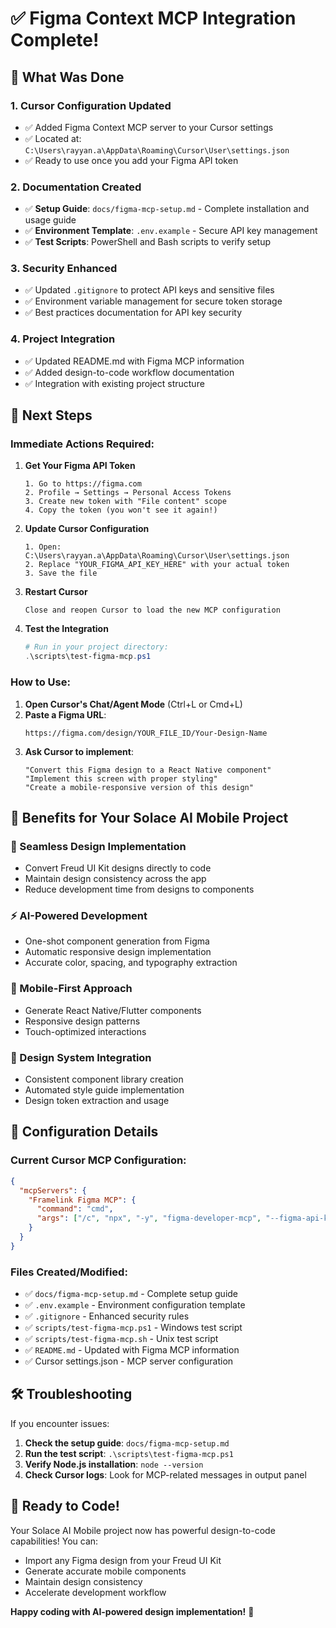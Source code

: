 # ✅ Figma Context MCP Integration Complete!

## 🎉 What Was Done

### 1. **Cursor Configuration Updated**
- ✅ Added Figma Context MCP server to your Cursor settings
- ✅ Located at: `C:\Users\rayyan.a\AppData\Roaming\Cursor\User\settings.json`
- ✅ Ready to use once you add your Figma API token

### 2. **Documentation Created**
- ✅ **Setup Guide**: `docs/figma-mcp-setup.md` - Complete installation and usage guide
- ✅ **Environment Template**: `.env.example` - Secure API key management
- ✅ **Test Scripts**: PowerShell and Bash scripts to verify setup

### 3. **Security Enhanced**
- ✅ Updated `.gitignore` to protect API keys and sensitive files
- ✅ Environment variable management for secure token storage
- ✅ Best practices documentation for API key security

### 4. **Project Integration**
- ✅ Updated README.md with Figma MCP information
- ✅ Added design-to-code workflow documentation
- ✅ Integration with existing project structure

## 🚀 Next Steps

### Immediate Actions Required:

1. **Get Your Figma API Token**
   ```
   1. Go to https://figma.com
   2. Profile → Settings → Personal Access Tokens
   3. Create new token with "File content" scope
   4. Copy the token (you won't see it again!)
   ```

2. **Update Cursor Configuration**
   ```
   1. Open: C:\Users\rayyan.a\AppData\Roaming\Cursor\User\settings.json
   2. Replace "YOUR_FIGMA_API_KEY_HERE" with your actual token
   3. Save the file
   ```

3. **Restart Cursor**
   ```
   Close and reopen Cursor to load the new MCP configuration
   ```

4. **Test the Integration**
   ```powershell
   # Run in your project directory:
   .\scripts\test-figma-mcp.ps1
   ```

### How to Use:

1. **Open Cursor's Chat/Agent Mode** (Ctrl+L or Cmd+L)
2. **Paste a Figma URL**:
   ```
   https://figma.com/design/YOUR_FILE_ID/Your-Design-Name
   ```
3. **Ask Cursor to implement**:
   ```
   "Convert this Figma design to a React Native component"
   "Implement this screen with proper styling"
   "Create a mobile-responsive version of this design"
   ```

## 🎯 Benefits for Your Solace AI Mobile Project

### **🔄 Seamless Design Implementation**
- Convert Freud UI Kit designs directly to code
- Maintain design consistency across the app
- Reduce development time from designs to components

### **⚡ AI-Powered Development**
- One-shot component generation from Figma
- Automatic responsive design implementation
- Accurate color, spacing, and typography extraction

### **📱 Mobile-First Approach**
- Generate React Native/Flutter components
- Responsive design patterns
- Touch-optimized interactions

### **🎨 Design System Integration**
- Consistent component library creation
- Automated style guide implementation
- Design token extraction and usage

## 🔧 Configuration Details

### Current Cursor MCP Configuration:
```json
{
  "mcpServers": {
    "Framelink Figma MCP": {
      "command": "cmd",
      "args": ["/c", "npx", "-y", "figma-developer-mcp", "--figma-api-key=YOUR_FIGMA_API_KEY_HERE", "--stdio"]
    }
  }
}
```

### Files Created/Modified:
- ✅ `docs/figma-mcp-setup.md` - Complete setup guide
- ✅ `.env.example` - Environment configuration template
- ✅ `.gitignore` - Enhanced security rules
- ✅ `scripts/test-figma-mcp.ps1` - Windows test script
- ✅ `scripts/test-figma-mcp.sh` - Unix test script
- ✅ `README.md` - Updated with Figma MCP information
- ✅ Cursor settings.json - MCP server configuration

## 🛠️ Troubleshooting

If you encounter issues:

1. **Check the setup guide**: `docs/figma-mcp-setup.md`
2. **Run the test script**: `.\scripts\test-figma-mcp.ps1`
3. **Verify Node.js installation**: `node --version`
4. **Check Cursor logs**: Look for MCP-related messages in output panel

## 🎉 Ready to Code!

Your Solace AI Mobile project now has powerful design-to-code capabilities! You can:

- Import any Figma design from your Freud UI Kit
- Generate accurate mobile components
- Maintain design consistency
- Accelerate development workflow

**Happy coding with AI-powered design implementation!** 🚀
